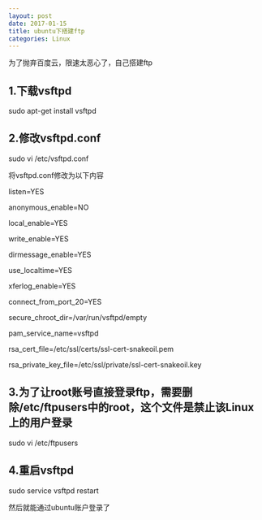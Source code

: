 ```yaml
---
layout: post
date: 2017-01-15
title: ubuntu下搭建ftp
categories: Linux
---
```



为了抛弃百度云，限速太恶心了，自己搭建ftp

1.下载vsftpd
---

sudo apt-get install vsftpd

2.修改vsftpd.conf
---

sudo vi /etc/vsftpd.conf 

将vsftpd.conf修改为以下内容

listen=YES

anonymous_enable=NO

local_enable=YES

write_enable=YES

dirmessage_enable=YES

use_localtime=YES

xferlog_enable=YES

connect_from_port_20=YES

secure_chroot_dir=/var/run/vsftpd/empty

pam_service_name=vsftpd

rsa_cert_file=/etc/ssl/certs/ssl-cert-snakeoil.pem

rsa_private_key_file=/etc/ssl/private/ssl-cert-snakeoil.key


3.为了让root账号直接登录ftp，需要删除/etc/ftpusers中的root，这个文件是禁止该Linux上的用户登录
---

sudo vi /etc/ftpusers 

4.重启vsftpd
---

sudo service vsftpd restart

然后就能通过ubuntu账户登录了

